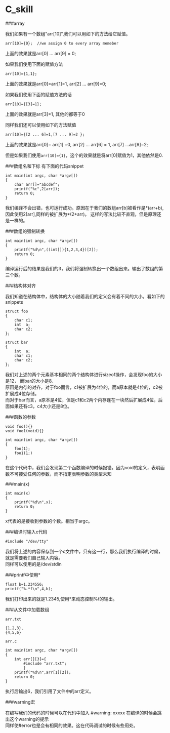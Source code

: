 C_skill
====


###array

我们如果有一个数组"arr[10]",我们可以用如下的方法给它赋值。

	arr[10]={0};  //we assign 0 to every array memeber

上面的效果就是arr[0] ... arr[9] = 0;   

如果我们使用下面的赋值方法
	
	arr[10]={1,1}; 

上面的效果就是arr[0]=arr[1]=1, arr[2] ... arr[9]=0;

如果我们使用下面的赋值方法的话

	arr[10]={[3]=1};

上面的效果就是arr[3]=1, 其他的都等于0

同样我们还可以使用如下的方法赋值

	arr[10]={[2 ... 6]=1,[7 ... 9]=2 };

上面的效果就是arr[0]= arr[1] =0, arr[2] ... arr[6] = 1, arr[7] ...arr[9]=2;

但是如果我们使用`arr[10]={1}`，这个的效果就是将arr[0]赋值为1，其他依然是0.


###数组名和下标
有下面的代码snippet

	int main(int argc, char *argv[])
	{
		char arr[]="abcdef";
		printf("%c",2[arr]);
		return 0;
	}

我们编译不会出错，也可运行成功。原因在于我们的数组arr[b]被看作是*(arr+b),因此使用2[arr],同样的被扩展为*(2+arr)。
这样的写法比较不直观，但是原理还是一样的。

###数组的强制转换
	
	int main(int argc, char *argv[])
	{
		printf("%d\n",((int[]){1,2,3,4})[2]);
		return 0;
	}

编译运行后的结果是我们的3，我们将强制转换出一个数组出来。输出了数组的第三个数。

###结构体对齐

我们知道在结构体中，结构体的大小随着我们的定义会有着不同的大小。看如下的snippets

	struct foo
	{
		char c1;
		int  a;
		char c2;
	};

	struct bar
	{
		int  a;
		char c1;
		char c2;
	};

我们对上述的两个元素基本相同的两个结构体进行sizeof操作，会发现foo的大小是12， 而bar的大小是8.  
原因是内存的对齐，对于foo而言，c1被扩展为4位的，而a原本就是4位的，c2被扩展成4位存储。  
而对于bar而言，a原本是4位，但是c1和c2两个内存连在一块然后扩展成4位，后面如果还有c3，c4大小还是8位。

###函数的参数

	void foo(){}
	void foo1(void){}

	int main(int argc, char *argv[])
	{
		foo(1);
		foo1(1;)
	}

在这个代码中，我们会发现第二个函数编译的时候报错。因为void的定义，表明函数不可接受任何的参数，而不指定表明参数的类型未知

###main(x)
	
	int main(x)
	{
		printf("%d\n",x);
		return 0;
	}

x代表的是接收到参数的个数。相当于argc。


###编译时输入c代码

	#include "/dev/tty"

我们将上述的内容保存到一个c文件中，只有这一行，那么我们执行编译的时候，就是需要我们自己输入内容。   
同样可以使用的是/dev/stdin

###printf中使用*

	float b=1.234556;
	printf("%.*f\n",4,b);

我们打印出来的就是1.2345,使用*来动态控制%f的输出。

###从文件中加载数组

	arr.txt

	{1,2,3},
	{4,5,6}

	arr.c

	int main(int argc, char *argv[])
	{
		int arr[][3]={
			#include "arr.txt";
			}
		printf("%d\n",arr[1][2]);
		return 0;
	}

执行后输出6，我们引用了文件中的arr定义。

###warning宏

在编写我们的代码的时候可以在代码中加入 #warning: xxxxx 在编译的时候会跳出这个warning的提示   
同样使#error也是会有相同的效果。这在代码调试的时候有些用处。




